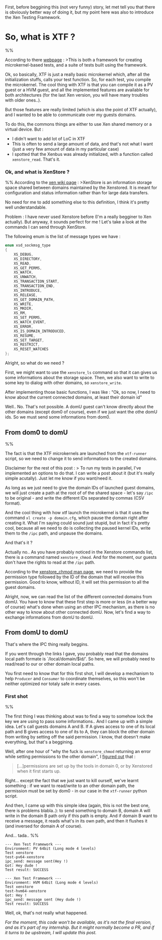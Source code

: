 First, before beggining this (not very funny) story, let met tell you that there is obviously better way of doing it, but my point here was also to introduce the Xen Testing Framework.

# So, what is XTF ?

%%

According to there [webpage](http://xenbits.xen.org/docs/xtf/)
:	>This is both a framework for creating microkernel-based tests, and a suite of tests built using the framework.

Ok, so basically, XTF is just a really basic microkernel which, after all the initialization stuffs, calls your test function. So, for each test, you compile the microkernel.
The cool thing with XTF is that you can compile it as a PV guest or a HVM guest, and all the implemented features are available for both architectures (for the last Xen version, you will have many troubles with older ones..).

But those features are really limited (which is also the point of XTF actually), and I wanted to be able to communicate over my guests domains.

To do this, the commons things are either to use Xen shared memory or a virtual device. But :

* I didn't want to add lot of LoC in XTF
* This is often to send a large amount of data, and that's not what I want (just a very few amount of data in my particular case)
* I spotted that the Xenbus was already initialized, with a function called `xenstore_read`. That's it.

### Ok, and what is XenStore ?
%%
According to the [xen wiki page](https://wiki.xen.org/wiki/XenStore)
: >XenStore is an information storage space shared between domains maintained by the Xenstored. It is meant for configuration and status information rather than for large data transfers.

No need for me to add something else to this definition, I think it's pretty well understandable.

Problem : I have never used Xenstore before (I'm a really begginer to Xen actually).
But anyway, it sounds perfect for me ! Let's take a look at the commands I can send through XenStore.

The following enum is the list of message types we have :

```c
enum xsd_sockmsg_type
{
	XS_DEBUG,
	XS_DIRECTORY,
	XS_READ,
	XS_GET_PERMS,
	XS_WATCH,
	XS_UNWATCH,
	XS_TRANSACTION_START,
	XS_TRANSACTION_END,
	XS_INTRODUCE,
	XS_RELEASE,
	XS_GET_DOMAIN_PATH,
	XS_WRITE,
	XS_MKDIR,
	XS_RM,
	XS_SET_PERMS,
	XS_WATCH_EVENT,
	XS_ERROR,
	XS_IS_DOMAIN_INTRODUCED,
	XS_RESUME,
	XS_SET_TARGET,
	XS_RESTRICT,
	XS_RESET_WATCHES
};
```

Alright, so what do we need ?

First, we might want to use the `xenstore_ls` command so that it can gives us some informations about the storage space.
Then, we also want to write to some key to dialog with other domains, so `xenstore_write`.

After implementing those basic functions, I was like : "Ok, so now, I need to know about the current connected domains, at least their domain id"

Well.. No. That's not possible. A domU guest can't know directly about the other domains (except dom0 of course), even if we just want the othe domU ids. So we must send some informations from dom0.

## From dom0 to domU
%%

The fact is that the XTF microkernels are launched from the `xtf-runner` script, so we need to change it to send informations to the created domains.

Disclaimer for the rest of this post
:	> To run my tests in parallel, I've implemented an options to do that. I can write a post about it (but it's really simple acutally). Just let me know if you want/need it.

As long as we just need to give the domain IDs of launched guest domains, we will just create a path at the root of of the shared space - let's say `/ipc` to be original - and write the different IDs separated by commas (CSV format).

And the cool thing with how xtf launch the microkernel is that it uses the command `xl create -p domain.cfg`, which pause the domain right after creating it.
What I'm saying could sound just stupid, but in fact it's pretty cool, because all we need to do is collecting the paused kernel IDs, write them to the `/ipc` path, and unpause the domains.

And that's it ?

Actually no.. As you have probably noticed in the Xenstore commands list, there is a command named `xenstore_chmod`. And for the moment, our guests don't have the rights to read at the `/ipc` path.

According to the [xenstore_chmod man page](https://xenbits.xen.org/docs/4.5-testing/man/xenstore-chmod.1.html), we need to provide the permission type followed by the ID of the domain that will receive this permission.
Good to know, without ID, it will set this permission to all the guest domains.

Alright, now, we can read the list of the different connected domains from domU. You have to know that these first step is more or less (in a better way of course) what's done when using an other IPC mechanism, as there is no other way to know about other connected domU.
Now, let's find a way to exchange informations from domU to domU.

## From domU to domU

That's where the IPC thing really beggins.

If you went through the links I gave, you probably read that the domains local path formate is `/local/domain/$id/'. So here, we will probably need to read/read to our or other domain local paths.

You first need to know that for this first shot, I will develop a mechanism to help `Producer` and `Consumer` to coordinate themselves, so this won't be neither optimized nor totaly safe in every cases.

### First shot
%%

The first thing I was thinking about was to find a way to somehow lock the key we are using to pass some informations.. And I came up with a simple idea. Let's call guests domains A and B. If A gives access to one of its local path and B gives access to one of its to A, they can block the other domain from writing by setting off the said permission. I know, that doesn't make everything, but that's a beggining.

Well, after one hour of "why the fuck is `xenstore_chmod` returning an error while setting permissions to the other domain", I [figured out](https://wiki.xen.org/wiki/XenBus#Permissions) that :
> [...]permissions are set up by the tools in domain 0, or by Xenstored when it first starts up.

Right... except the fact that we just want to kill ourself, we've learnt something : if we want to read/write to an other domain path, the permission must be set by dom0 - in our case in the `xtf-runner` python script.

And then, I came up with this simple idea (again, this is not the best one, there is problems blabla..): to send something to domain B, domain A will write in the domain B path only if this path is empty. And if domain B want to receive a message, it reads what's in its own path, and then it flushes it (and inversed for domain A of course).

And... tada..
%%
```text
--- Xen Test Framework ---
Environment: PV 64bit (Long mode 4 levels)
Test xenstore
test-pv64-xenstore
ipc_send: message sent(Hey !)
Got: Hey dude !
Test result: SUCCESS

--- Xen Test Framework ---
Environment: HVM 64bit (Long mode 4 levels)
Test xenstore
test-hvm64-xenstore
Got: Hey !
ipc_send: message sent (Hey dude !)
Test result: SUCCESS
```

Well, ok, that's not really what happened.

_For the moment, this code won't be available, as it's not the final version, and as it's part of my internship. But it might normally become a PR, and if it turns to be upstream, I will update this post._
